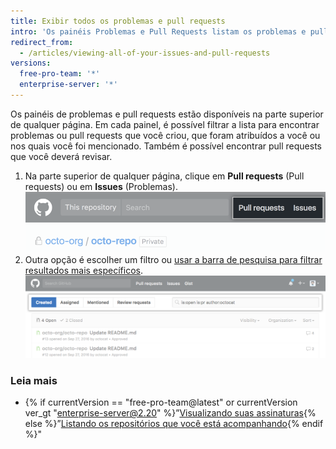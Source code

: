 ```yaml
---
title: Exibir todos os problemas e pull requests
intro: 'Os painéis Problemas e Pull Requests listam os problemas e pull requests abertos que foram criados por você. Você pode usá-los para atualizar itens que ficaram obsoletos, fechá-los ou acompanhar onde você foi mencionado em todos os repositórios, inclusive aqueles em que que você não fez assinatura.'
redirect_from:
  - /articles/viewing-all-of-your-issues-and-pull-requests
versions:
  free-pro-team: '*'
  enterprise-server: '*'
---
```


Os painéis de problemas e pull requests estão disponíveis na parte superior de qualquer página. Em cada painel, é possível filtrar a lista para encontrar problemas ou pull requests que você criou, que foram atribuídos a você ou nos quais você foi mencionado. Também é possível encontrar pull requests que você deverá revisar.

1. Na parte superior de qualquer página, clique em **Pull requests** (Pull requests) ou em **Issues** (Problemas). ![Os painéis globais de problemas e pull requests](/assets/images/help/overview/issues_and_pr_dashboard.png)
2. Outra opção é escolher um filtro ou [usar a barra de pesquisa para filtrar resultados mais específicos](/articles/using-search-to-filter-issues-and-pull-requests). ![Lista de pull requests com o filtro "Created" (Criado) selecionado](/assets/images/help/overview/pr_dashboard_created.png)

### Leia mais

- {% if currentVersion == "free-pro-team@latest" or currentVersion ver_gt "enterprise-server@2.20" %}”[Visualizando suas assinaturas](/github/managing-subscriptions-and-notifications-on-github/viewing-your-subscriptions#reviewing-repositories-that-youre-watching){% else %}”[Listando os repositórios que você está acompanhando](/github/receiving-notifications-about-activity-on-github/listing-the-repositories-youre-watching){% endif %}"

